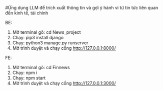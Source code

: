 #Ứng dụng LLM để trích xuất thông tin và gợi ý hành vi từ tin tức liên quan đến kinh tế, tài chính

BE:
1. 	Mở terminal gõ: cd News_project
2.	Chạy:  pip3 install django
3.	Chạy: python3 manage.py runserver
4.	Mở trình duyệt và chạy cổng http://127.0.0.1:8000/

FE:
1. Mở terminal gõ: cd Finnews
2. Chạy: npm i
3. Chạy: npm start
4. Mở trình duyệt và chạy cổng http://127.0.0.1:3000/
